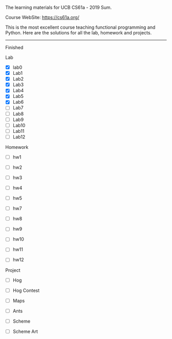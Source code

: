 The learning materials for UCB CS61a - 2019 Sum.

Course WebSite: https://cs61a.org/

This is the most excellent course teaching functional programming and Python.
Here are the solutions for all the lab, homework and projects.

---
Finished

Lab
- [x] lab0
- [x] Lab1
- [x] Lab2
- [x] Lab3
- [x] Lab4
- [x] Lab5
- [x] Lab6
- [ ] Lab7
- [ ] Lab8
- [ ] Lab9
- [ ] Lab10 
- [ ] Lab11
- [ ] Lab12

Homework

- [ ] hw1
- [ ] hw2
- [ ] hw3
- [ ] hw4
- [ ] hw5
- [ ] hw7
- [ ] hw8
- [ ] hw9
- [ ] hw10
- [ ] hw11
- [ ] hw12


Project

- [ ] Hog
- [ ] Hog Contest
- [ ] Maps
- [ ] Ants
- [ ] Scheme
- [ ] Scheme Art

 
